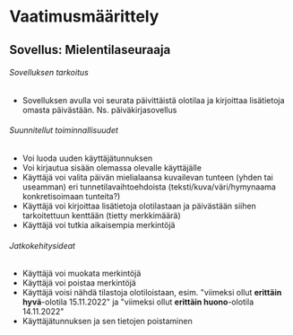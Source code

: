 # Vaatimusmäärittely

## Sovellus: Mielentilaseuraaja

###### Sovelluksen tarkoitus

- Sovelluksen avulla voi seurata päivittäistä olotilaa ja kirjoittaa lisätietoja omasta päivästään. Ns. päiväkirjasovellus

###### Suunnitellut toiminnallisuudet

- Voi luoda uuden käyttäjätunnuksen
- Voi kirjautua sisään olemassa olevalle käyttäjälle
- Käyttäjä voi valita päivän mielialaansa kuvailevan tunteen (yhden tai useamman) eri tunnetilavaihtoehdoista (teksti/kuva/väri/hymynaama konkretisoimaan tunteita?)
- Käyttäjä voi kirjoittaa lisätietoja olotilastaan ja päivästään siihen tarkoitettuun kenttään (tietty merkkimäärä)
- Käyttäjä voi tutkia aikaisempia merkintöjä

###### Jatkokehitysideat

- Käyttäjä voi muokata merkintöjä
- Käyttäjä voi poistaa merkintöjä
- Käyttäjä voisi nähdä tilastoja olotiloistaan, esim. "viimeksi ollut **erittäin hyvä**-olotila 15.11.2022" ja "viimeksi ollut **erittäin huono**-olotila 14.11.2022"
- Käyttäjätunnuksen ja sen tietojen poistaminen
